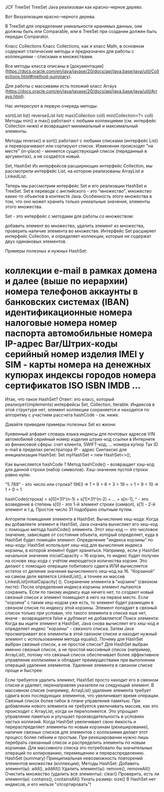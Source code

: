 JCF
TreeSet
TreeSet Java реализован как красно-черное дерево.

Вот Визуализация красно-черного дерева.

В TreeSet для определения уникальности хранимых данных, они должны быть или Comparable, или в TreeSet при создании должен быть передан Comparator.

Класс Collections
Класс Collections, как и класс Math, в основном содержит статические методы и предназначен для работы с коллекциями - списками и множествами.

Все методы класса описаны в [документации] (https://docs.oracle.com/en/java/javase/20/docs/api/java.base/java/util/Collections.html#method-summary).

Для работы с массивами есть похожий класс Arrays (https://docs.oracle.com/en/java/javase/20/docs/api/java.base/java/util/Arrays.html).

Нас интересуют в первую очередь методы:

sort(List<T> list)
reverse(List<?> list)
max(Collection<?> coll)
min(Collection<?> coll)
Методы min() и max() работают с любыми коллекциями (см. интерфейс Collection ниже) и возвращают минимальный и максимальный элементы.

Методы reverse() и sort() работают с любыми списками (интерфейс List) и переворачивают или сортируют список. Изменения происходят "на месте" (in-place) - меняется существующий список (переданный в аргументах), а не создаётся новый.

Set, HashSet
Из интерфейсов расширяющих интерфейс Collection, мы рассмотрели интерфейс List, на котором реализованы ArrayList и LinkedList.

Теперь мы рассмотрим интерфейс Set и его реализации HashSet и TreeSet. Set в переводе с английского - это "множество", множество каких-то объектов в контексте Java. Особенность этого множества в том, что оно может хранить только уникальные значения, элементы этого множества.

Set - это интерфейс с методами для работы со множеством:

добавить элемент во множество,
удалить элемент из множества,
проверить наличие элемента во множестве.
Интерфейс Set расширяет интерфейс Collection, и определяет коллекции, которые не содержат двух одинаковых элементов.

Примеры полезных и нужных HashSet:

коллекции e-mail в рамках домена и далее (выше по иерархии)
номера телефонов
аккаунты в банковских системах (IBAN)
идентификационные номера
налоговые номера
номер паспорта
автомобильные номера
IP-адрес
Bar/Штрих-коды
серийный номер изделия
IMEI у SIM - карты
номера на денежных купюрах
индексы городов
номера сертификатов ISO
ISBN
IMDB
...
=============================================================

Итак, что такое HashSet? Ответ: это класс, который реализует(implements) интерфейсы Set, Collection, Iterable.
Индексов в этой структуре нет, элемент коллекции сохраняется и находится по алгоритму с участием рассчета hashCode - см. ниже.

Давайте приведем примеры полезных Set из жизни:

буквенный алфавит
словарь языка
индексы для почтовых адресов
VIN автомобилей
серийный номер изделия
штрих-код
ссылки в Интернете
из финансовой сферы: счет клиента, SWIFT-код, ...
номера купюр
Tax ID
e-mail в пределах регистратора
IP - адрес
Синтаксис для инициализации HashSet: Set<Type> myHashSet = new HashSet<>();

Как вычисляется hashCode ?
Метод hashCode() – возвращает хэш-код для данной строки (набор символов). Хэш-значение пустой строки равно нулю.

"5 789" - это число или строка? 1963 => 1 + 9 + 6 + 3 = 19 = > 1 + 9 = 10 => 1 + 0 = 1

hashCode(строка) = s[0]*31^(n-1) + s[1]*31^(n-2) + ... + s[n-1], ^ - это возведение в степень s[0] - это 1-й элемент строки (символ), s[1] - 2-й элемент и т.д. Простое число 31 подобрано опытным путем.

Алгоритм помещения элемента в HashSet:
Вычисление хеш-кода: Когда вы добавляете элемент в HashSet, Java сначала вычисляет его хеш-код с помощью метода hashCode() элемента. Этот хеш-код — это числовое значение, зависящее от состояния объекта, который определяет, куда в HashSet будет помещён элемент.
Определение "индекса корзины" по хеш-коду: HashSet использует хеш-код для вычисления индекса корзины, в которой элемент будет храниться. Например, если у HashSet начальное значение inicialCapacity = 16 корзин, то индекс будет получен на основе хеш-кода с учётом имеющегося количества корзин. Это делают с помощью операции побитового сдвига ИЛИ вычисляется остаток от деления значения вычисленного хеш-код на 16. "Корзиной" на самом деле является LinkedList(), а точнее их массив LinkedList[initialCapacity] ().
Сохранение элемента в "корзине" (связном листе): После определения индекса корзины элемент пытаются сохранить. Если по такому индексу еще ничего нет, то создают новый связный список и элемент помещают в него на первое место. Если "корзина" с таким хеш-кодом уже есть, то элемент будет размещен в связном списке по индексу этой корзины. Элемент попадает в связный список только при условии, что такого элемента в списке еше нет, иначе - возвращается false и дубликат не добавляется!
Поиск элемента: Когда вы ищете элемент в HashSet, Java снова вычисляет его хеш-код и определяет индекс "корзины" - связного списка. Затем Java просматривает все элементы в этой связном списке и находит нужный элемент с использованием метода equals().
Почему для HashSet выбран связный список, а не простой список?
Для HashSet выбран именно связный список, а не простой массивный список (например, ArrayList), потому что связный список обеспечивает более эффективное управление коллизиями и обладает преимуществами при выполнении операций удаления элементов. Удаление элемента в связном списке проще и быстрее:

Если требуется удалить элемент, HashSet просто находит его в связном списке и удаляет, перенаправляя указатели на следующий элемент.
В массивном списке (например, ArrayList) удаление элемента требует сдвига всех последующих элементов, что увеличивает время операции. Связный список более гибок в плане управления памятью. При добавлении нового элемента не требуется увеличивать массив, как это происходит с ArrayList, когда он переполняется. Это упрощает управление памятью и улучшает производительность в условиях частых коллизий. Когда HashSet увеличивает свою ёмкость и перераспределяет элементы по новым корзинам (рехеширование), наличие связных списков для элементов с коллизиями делает этот процесс более гибким и простым.
При рехешировании нужно лишь перебрать связанный список и распределить элементы по новым корзинам.
Для массивного списка это потребовало бы значительных операций по копированию, перемещению и перераспределению.
HashSet (summary)
Принципиальная невозможность повторений элементов множества (коллекции);
Методы HashSet:
Добавить элемент(ы): add(), addAll()
Удалить элемент(ы): remove(), removeAll()
Очистить множество (удалить все элементы): clear()
Проверить, есть ли элемент(ы): contains(), containsAll()
Узнать размер: size()
В HashSet нет индексов, и его нельзя "отсортировать"!